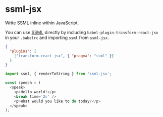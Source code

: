 # ssml-jsx

Write SSML inline within JavaScript.

You can use [SSML](https://developer.amazon.com/public/solutions/alexa/alexa-skills-kit/docs/speech-synthesis-markup-language-ssml-reference)
directly by including `babel-plugin-transform-react-jsx` in your `.babelrc` and
importing `ssml` from `ssml-jsx`.

```json
{
  "plugins": [
    ["transform-react-jsx", { "pragma": "ssml" }]
  ]
}
```

```javascript
import ssml, { renderToString } from 'ssml-jsx';

const speech = (
  <speak>
    <p>Hello world!</p>
    <break time='2s' />
    <p>What would you like to do today?</p>
  </speak>
);
```
